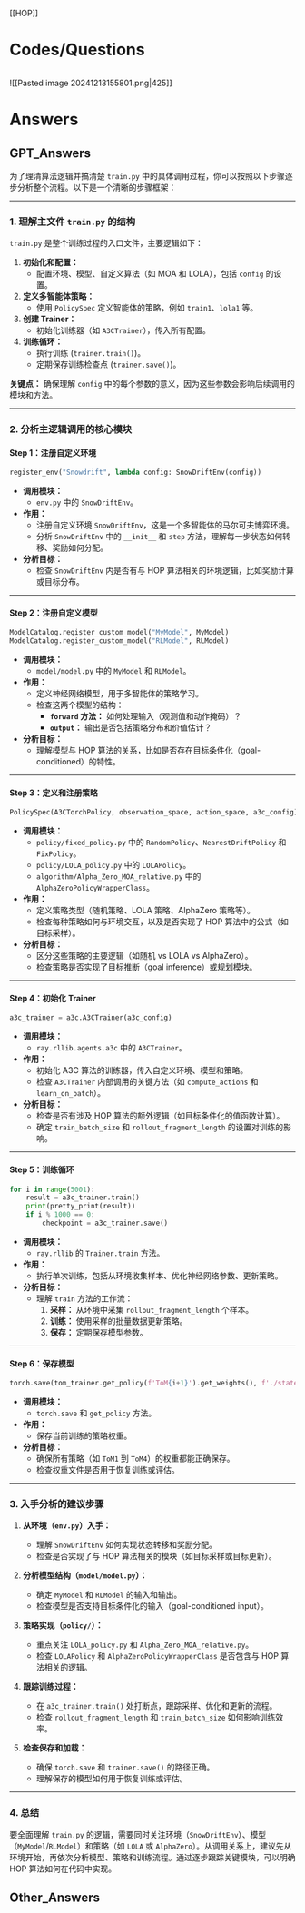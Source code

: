 [[HOP]]



# Codes/Questions

```python

```
![[Pasted image 20241213155801.png|425]]
# Answers


## GPT_Answers
为了理清算法逻辑并搞清楚 `train.py` 中的具体调用过程，你可以按照以下步骤逐步分析整个流程。以下是一个清晰的步骤框架：

---

### **1. 理解主文件 `train.py` 的结构**
`train.py` 是整个训练过程的入口文件，主要逻辑如下：
1. **初始化和配置：**
   - 配置环境、模型、自定义算法（如 MOA 和 LOLA），包括 `config` 的设置。
2. **定义多智能体策略：**
   - 使用 `PolicySpec` 定义智能体的策略，例如 `train1`、`lola1` 等。
3. **创建 Trainer：**
   - 初始化训练器（如 `A3CTrainer`），传入所有配置。
4. **训练循环：**
   - 执行训练 (`trainer.train()`)。
   - 定期保存训练检查点 (`trainer.save()`)。

**关键点：** 确保理解 `config` 中的每个参数的意义，因为这些参数会影响后续调用的模块和方法。

---

### **2. 分析主逻辑调用的核心模块**

#### **Step 1：注册自定义环境**
```python
register_env("Snowdrift", lambda config: SnowDriftEnv(config))
```
- **调用模块：**
  - `env.py` 中的 `SnowDriftEnv`。
- **作用：**
  - 注册自定义环境 `SnowDriftEnv`，这是一个多智能体的马尔可夫博弈环境。
  - 分析 `SnowDriftEnv` 中的 `__init__` 和 `step` 方法，理解每一步状态如何转移、奖励如何分配。
- **分析目标：**
  - 检查 `SnowDriftEnv` 内是否有与 HOP 算法相关的环境逻辑，比如奖励计算或目标分布。

---

#### **Step 2：注册自定义模型**
```python
ModelCatalog.register_custom_model("MyModel", MyModel)
ModelCatalog.register_custom_model("RLModel", RLModel)
```
- **调用模块：**
  - `model/model.py` 中的 `MyModel` 和 `RLModel`。
- **作用：**
  - 定义神经网络模型，用于多智能体的策略学习。
  - 检查这两个模型的结构：
    - **`forward` 方法：** 如何处理输入（观测值和动作掩码）？
    - **`output`：** 输出是否包括策略分布和价值估计？
- **分析目标：**
  - 理解模型与 HOP 算法的关系，比如是否存在目标条件化（goal-conditioned）的特性。

---

#### **Step 3：定义和注册策略**
```python
PolicySpec(A3CTorchPolicy, observation_space, action_space, a3c_config)
```
- **调用模块：**
  - `policy/fixed_policy.py` 中的 `RandomPolicy`、`NearestDriftPolicy` 和 `FixPolicy`。
  - `policy/LOLA_policy.py` 中的 `LOLAPolicy`。
  - `algorithm/Alpha_Zero_MOA_relative.py` 中的 `AlphaZeroPolicyWrapperClass`。
- **作用：**
  - 定义策略类型（随机策略、LOLA 策略、AlphaZero 策略等）。
  - 检查每种策略如何与环境交互，以及是否实现了 HOP 算法中的公式（如目标采样）。
- **分析目标：**
  - 区分这些策略的主要逻辑（如随机 vs LOLA vs AlphaZero）。
  - 检查策略是否实现了目标推断（goal inference）或规划模块。

---

#### **Step 4：初始化 Trainer**
```python
a3c_trainer = a3c.A3CTrainer(a3c_config)
```
- **调用模块：**
  - `ray.rllib.agents.a3c` 中的 `A3CTrainer`。
- **作用：**
  - 初始化 A3C 算法的训练器，传入自定义环境、模型和策略。
  - 检查 `A3CTrainer` 内部调用的关键方法（如 `compute_actions` 和 `learn_on_batch`）。
- **分析目标：**
  - 检查是否有涉及 HOP 算法的额外逻辑（如目标条件化的值函数计算）。
  - 确定 `train_batch_size` 和 `rollout_fragment_length` 的设置对训练的影响。

---

#### **Step 5：训练循环**
```python
for i in range(5001):
    result = a3c_trainer.train()
    print(pretty_print(result))
    if i % 1000 == 0:
        checkpoint = a3c_trainer.save()
```
- **调用模块：**
  - `ray.rllib` 的 `Trainer.train` 方法。
- **作用：**
  - 执行单次训练，包括从环境收集样本、优化神经网络参数、更新策略。
- **分析目标：**
  - 理解 `train` 方法的工作流：
    1. **采样：** 从环境中采集 `rollout_fragment_length` 个样本。
    2. **训练：** 使用采样的批量数据更新策略。
    3. **保存：** 定期保存模型参数。

---

#### **Step 6：保存模型**
```python
torch.save(tom_trainer.get_policy(f'ToM{i+1}').get_weights(), f'./state_dict/ToM/ToM{i+1}.pth')
```
- **调用模块：**
  - `torch.save` 和 `get_policy` 方法。
- **作用：**
  - 保存当前训练的策略权重。
- **分析目标：**
  - 确保所有策略（如 `ToM1` 到 `ToM4`）的权重都能正确保存。
  - 检查权重文件是否用于恢复训练或评估。

---

### **3. 入手分析的建议步骤**

1. **从环境（`env.py`）入手：**
   - 理解 `SnowDriftEnv` 如何实现状态转移和奖励分配。
   - 检查是否实现了与 HOP 算法相关的模块（如目标采样或目标更新）。

2. **分析模型结构（`model/model.py`）：**
   - 确定 `MyModel` 和 `RLModel` 的输入和输出。
   - 检查模型是否支持目标条件化的输入（goal-conditioned input）。

3. **策略实现（`policy/`）：**
   - 重点关注 `LOLA_policy.py` 和 `Alpha_Zero_MOA_relative.py`。
   - 检查 `LOLAPolicy` 和 `AlphaZeroPolicyWrapperClass` 是否包含与 HOP 算法相关的逻辑。

4. **跟踪训练过程：**
   - 在 `a3c_trainer.train()` 处打断点，跟踪采样、优化和更新的流程。
   - 检查 `rollout_fragment_length` 和 `train_batch_size` 如何影响训练效率。

5. **检查保存和加载：**
   - 确保 `torch.save` 和 `trainer.save()` 的路径正确。
   - 理解保存的模型如何用于恢复训练或评估。

---

### **4. 总结**
要全面理解 `train.py` 的逻辑，需要同时关注环境（`SnowDriftEnv`）、模型（`MyModel`/`RLModel`）和策略（如 `LOLA` 或 `AlphaZero`）。从调用关系上，建议先从环境开始，再依次分析模型、策略和训练流程。通过逐步跟踪关键模块，可以明确 HOP 算法如何在代码中实现。

## Other_Answers

